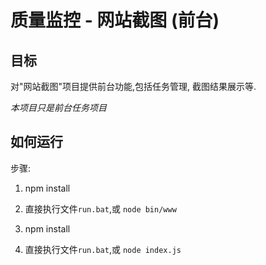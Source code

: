 # 质量监控 - 网站截图 (前台) #


## 目标 ##
对"网站截图"项目提供前台功能,包括任务管理, 截图结果展示等.

*本项目只是前台任务项目*

## 如何运行 ##
步骤:

1. npm install
2. 直接执行文件`run.bat`,或 `node bin/www`


1. npm install
2. 直接执行文件`run.bat`,或 `node index.js`

